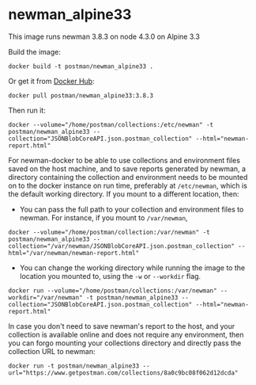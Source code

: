 # newman_alpine33

This image runs newman 3.8.3 on node 4.3.0 on Alpine 3.3

Build the image:

```terminal
docker build -t postman/newman_alpine33 .
```

Or get it from [Docker Hub](https://registry.hub.docker.com/u/postman/newman_alpine33/):

```terminal
docker pull postman/newman_alpine33:3.8.3
```

Then run it:

```terminal
docker --volume="/home/postman/collections:/etc/newman" -t postman/newman_alpine33 --collection="JSONBlobCoreAPI.json.postman_collection" --html="newman-report.html"
```
For newman-docker to be able to use collections and environment files saved on the host machine, and to save reports generated by newman, a directory containing the collection and environment needs to be mounted on to the docker instance on run time, preferably at `/etc/newman`, which is the default working directory. If you mount to a different location, then:
  - You can pass the full path to your collection and environment files to newman. For instance, if you mount to `/var/newman`,

```terminal
docker --volume="/home/postman/collection:/var/newman" -t postman/newman_alpine33 --collection="/var/newman/JSONBlobCoreAPI.json.postman_collection" --html="/var/newman/newman-report.html"
```
  - You can change the working directory while running the image to the location you mounted to, using the `-w` or `--workdir` flag.

```terminal
docker run --volume="/home/postman/collections:/var/newman" --workdir="/var/newman" -t postman/newman_alpine33 --collection="JSONBlobCoreAPI.json.postman_collection" --html="newman-report.html"
```

In case you don't need to save newman's report to the host, and your collection is available online and does not require any environment, then you can forgo mounting your collections directory and directly pass the collection URL to newman:

```terminal
docker run -t postman/newman_alpine33 --url="https://www.getpostman.com/collections/8a0c9bc08f062d12dcda"
```
